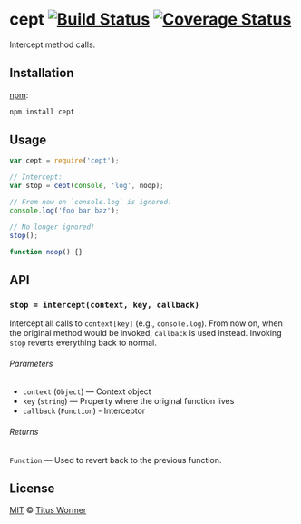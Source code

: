 # cept [![Build Status][travis-badge]][travis] [![Coverage Status][codecov-badge]][codecov]

Intercept method calls.

## Installation

[npm][]:

```bash
npm install cept
```

## Usage

```javascript
var cept = require('cept');

// Intercept:
var stop = cept(console, 'log', noop);

// From now on `console.log` is ignored:
console.log('foo bar baz');

// No longer ignored!
stop();

function noop() {}
```

## API

### `stop = intercept(context, key, callback)`

Intercept all calls to `context[key]` (e.g., `console.log`).
From now on, when the original method would be invoked, `callback`
is used instead.  Invoking `stop` reverts everything back to normal.

###### Parameters

*   `context` (`Object`) — Context object
*   `key` (`string`) — Property where the original function lives
*   `callback` (`Function`) - Interceptor

###### Returns

`Function` — Used to revert back to the previous function.

## License

[MIT][license] © [Titus Wormer][author]

<!-- Definitions -->

[travis-badge]: https://img.shields.io/travis/wooorm/cept.svg

[travis]: https://travis-ci.org/wooorm/cept

[codecov-badge]: https://img.shields.io/codecov/c/github/wooorm/cept.svg

[codecov]: https://codecov.io/github/wooorm/cept

[npm]: https://docs.npmjs.com/cli/install

[license]: LICENSE

[author]: http://wooorm.com
